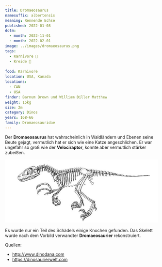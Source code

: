 ```yaml
---
title: Dromaeosaurus
namesuffix: albertensis
meaning: Rennende Echse
published: 2022-01-08
dotm:
  - month: 2022-11-01
  - month: 2022-02-01
image: ../images/dromaeosaurus.png
tags:
  - Karnivore 🥩
  - Kreide 🦴
  
food: Karnivore
location: USA, Kanada
locations:
  - CAN
  - USA
finder: Barnum Brown und William Diller Matthew
weight: 15kg
size: 2m
category: Dinos
years: 168-66
family: Dromaeosauridae
---
```

Der **Dromaeosaurus** hat wahrscheinlich in Waldländern und Ebenen seine Beute gejagt, vermutlich hat er sich wie eine Katze angeschlichen. Er war ungefähr so groß wie der **Velociraptor**, konnte aber vermutlich stärker zubeißen.  

![Dromaeosaurusskelett](../images/dromaeosaurus-skelett.jpg)

Es wurde nur ein Teil des Schädels einige Knochen gefunden. Das Skelett wurde nach dem Vorbild verwandter **Dromaeosaurier** rekonstruiert.  

Quellen:[](http://www.dinodana.com)

* <http://www.dinodana.com>
* <https://dinosaurierwelt.com>
